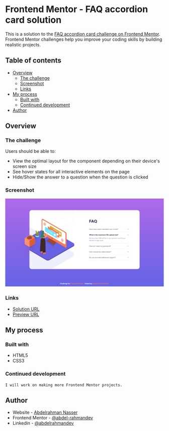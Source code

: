 # Frontend Mentor - FAQ accordion card solution

This is a solution to the [FAQ accordion card challenge on Frontend Mentor](https://www.frontendmentor.io/challenges/faq-accordion-card-XlyjD0Oam). Frontend Mentor challenges help you improve your coding skills by building realistic projects. 

## Table of contents

- [Overview](#overview)
  - [The challenge](#the-challenge)
  - [Screenshot](#screenshot)
  - [Links](#links)
- [My process](#my-process)
  - [Built with](#built-with)
  - [Continued development](#continued-development)
- [Author](#author)

## Overview

### The challenge

Users should be able to:

- View the optimal layout for the component depending on their device's screen size
- See hover states for all interactive elements on the page
- Hide/Show the answer to a question when the question is clicked

### Screenshot

![](./screenshot.jpg)

### Links

- [Solution URL](https://www.frontendmentor.io/solutions/faq-accordion-card-solution-w_4B05DcB)
- [Preview URL](https://abdel-rahmandev.github.io/FAQ-Accordion-Card/)

## My process

### Built with

- HTML5
- CSS3

### Continued development

    I will work on making more Frontend Mentor projects.

## Author

- Website - [Abdelrahman Nasser](https://www.abdel-rahman.dev)
- Frontend Mentor - [@abdel-rahmandev](https://www.frontendmentor.io/profile/abdel-rahmandev)
- Linkedin - [@abdelrahmandev](https://www.linkedin.com/in/abdelrahmandev/)